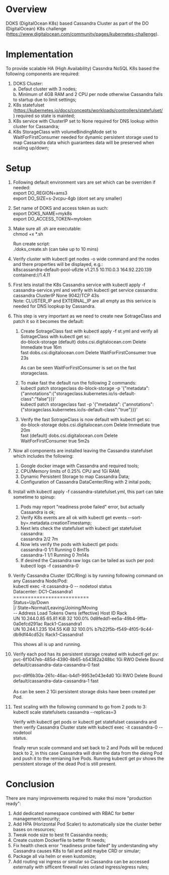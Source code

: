 # Overview
DOKS (DigitalOcean K8s) based Cassandra Cluster as part of the DO (DigitalOcean) K8s challenge (https://www.digitalocean.com/community/pages/kubernetes-challenge).  

# Implementation
To provide scalable HA (High Availability) Cassndra NoSQL K8s based the following components are required:
1. DOKS Cluster:<br>
   a. Defaut cluster with 3 nodes;<br>
   b. Minimum of 4GB RAM and 2 CPU per node otherwise Cassandra fails to startup due to limit settings;<br>
3. K8s statefulset (https://kubernetes.io/docs/concepts/workloads/controllers/statefulset/) required so state is mainted;
4. K8s service with ClusterIP set to None required for DNS lookup within cluster for Cassandra;
5. K8s StorageClass with volumeBindingMode set to WaitForFirstConsumer needed for dynamic persistent storage used to map Cassandra data which guarantees data will be preserved when scaling up/down;

# Setup
1. Following default environment vars are set which can be overriden if needed:<br>
   export DO_REGION=ams3<br>
   export DO_SIZE=s-2vcpu-4gb (dont set any smaller)<br>
2. Set name of DOKS and access token as such:<br>
   export DOKS_NAME=myk8s<br>
   export DO_ACCESS_TOKEN=mytoken<br>
3. Make sure all .sh are executable:<br>
   chmod +x *.sh <br/>
  
   Run create script:<br>
   ./doks_create.sh (can take up to 10 mins)<br/> 
4. Verify cluster with kubectl get nodes -o wide command and the nodes and there properties will be displayed, e.g.:<br>
   k8scassandra-default-pool-u6zte  v1.21.5   10.110.0.3    164.92.220.139   containerd://1.4.11<br/>
5. First lets install the K8s Cassandra service with kubectl apply -f cassandra-service.yml and verify with kubectl get service cassandra:<br/>
   cassandra   ClusterIP   None         <none>        9042/TCP   43s<br/>
   Note: CLUSTER_IP and EXTERNAL_IP are all empty as this serivice is needed for DNS loopkup by Cassandra.
6. This step is very important as we need to create new SotrageClass and patch it so it becomes the default:
   1. Create SotrageClass fast with kubectl apply -f st.yml and verify all SotrageClass with kubectl get sc:<br/>
      do-block-storage (default)   dobs.csi.digitalocean.com   Delete          Immediate              true                   16m<br/>
      fast                         dobs.csi.digitalocean.com   Delete          WaitForFirstConsumer   true                   23s<br/>
   
      As can be seen WaitForFirstConsumer is set on the fast storageclass.
   2. To make fast the default run the following 2 commands:<br/>
      kubectl patch storageclass do-block-storage -p '{"metadata": {"annotations":{"storageclass.kubernetes.io/is-default-class":"false"}}}'<br/>
      kubectl patch storageclass fast -p '{"metadata": {"annotations":{"storageclass.kubernetes.io/is-default-class":"true"}}}'<br/>
   3. Verify the fast SotrageClass is now default with kubectl get sc:<br/>
    do-block-storage   dobs.csi.digitalocean.com   Delete          Immediate              true                   20m<br/>
    fast (default)     dobs.csi.digitalocean.com   Delete          WaitForFirstConsumer   true                   5m2s<br/>
7. Now all components are installed leaving the Cassandra statefulset which includes the following: 
   1. Google docker image with Cassandra and required tools;
   2. CPU/Memory limits of 0.25% CPU and 1Gi RAM;
   3. Dynamic Persistent Storage to map Cassandra Data;
   4. Configuration of Cassandra DataCenter/Ring with 2 inital pods;
8. Install with kubectl apply -f cassandra-statefulset.yml, this part can take sometime to spinup:
   1. Pods may report "readiness probe failed" error, but actually Cassandra is ok;
   2. Verify K8s events are all ok with kubectl get events --sort-by=.metadata.creationTimestamp;
   3. Next lets check the statefulset with kubectl get statefulset cassandra:<br/>
      cassandra   2/2     7m<br/>
   4. Now lets verify the pods with kubectl get pods:<br/>
   cassandra-0   1/1     Running   0          8m11s<br/>
   cassandra-1   1/1     Running   0          7m14s<br/>
   5. If desired the Cassandra raw logs can be tailed as such per pod:<br/>
   kubectl logs -f cassandra-0
9. Verify Cassandra Cluster (DC/Ring) is by running following command on any Cassandra Node/Pod:<br/>
   kubectl exec -it cassandra-0 -- nodetool status    
   Datacenter: DC1-Cassandra1<br/>
   ==========================<br/>
   Status=Up/Down<br/>
   |/ State=Normal/Leaving/Joining/Moving<br/>
   --  Address       Load       Tokens       Owns (effective)  Host ID                               Rack<br/>
   UN  10.244.0.85   65.81 KiB  32           100.0%            0d8fedd1-ee5a-49b4-9ffa-0a0efcd291ac  Rack1-Cassandra1<br/>
   UN  10.244.1.235  104.55 KiB 32           100.0%            b7b22f5b-f549-4f05-9c44-db9df44cd52c  Rack1-Cassandra1<br/>
 
   This shows all is up and running.
10. Verify each pod has its persistent storage created with kubectl get pv:<br/>
    pvc-6f1047eb-485d-4390-8b65-b54382a248bc   1Gi        RWO            Delete           Bound    default/cassandra-data-cassandra-0   fast<br/>               
    pvc-d9f6b30a-261c-46ac-b4d1-9953e043e4d0   1Gi        RWO            Delete           Bound    default/cassandra-data-cassandra-1   fast<br/>                   
    As can be seen 2 1Gi persistent storage disks have been created per Pod.
10. Test scaling with the following command to go from 2 pods to 3:<br/>
    kubectl scale statefulsets cassandra --replicas=3
    
    Verify with kubectl get pods or kubectl get statefulset cassandra and then verify Cassandra Cluster state with kubectl exec -it cassandra-0 -- nodetool     
    status.
   
    finally rerun scale command and set back to 2 and Pods will be reduced back to 2, in this case Cassandra will drain the data from the dieing Pod and push it     to the remianing live Pods.  Running kubectl get pv shows the persistent storage of the dead Pod is still present.

# Conclusion
There are many improvements required to make thsi more "production ready":
1. Add dedicated namespace combined with RBAC for better management/security;
2. Add HPA (Horizontal Pod Scaler) to automatically size the cluster better bases on resources;
3. Tweak node size to best fit Cassandra needs;
4. Create custom Dockerfile to better fit needs;
5. Fix health check error "readiness probe failed" by understanding why Cassandra causes K8s to fail and add maybe CRD or simular;
6. Package all via helm or even kustomize;
7. Add routing vai ingress or simular so Cassandra can be accessed externally with sifficent firewall rules or/and ingress/egress rules;
   
   
   
   
   
